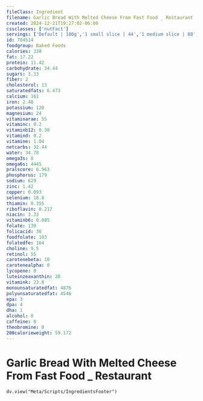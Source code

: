 ```yaml
---
fileClass: Ingredient
filename: Garlic Bread With Melted Cheese From Fast Food _ Restaurant
created: 2024-12-21T19:27:02-06:00
cssclasses: ['nutFact']
servings: ['Default | 100g','1 small slice | 44','1 medium slice | 88','1 large slice | 132','1 piece/slice texas toast | 48','1 baguette (about 22" long) | 447','1 mini baguette (about 9" long) | 209']
id: 784514
foodgroup: Baked Foods
calories: 338
fat: 17.22
protein: 11.42
carbohydrate: 34.44
sugars: 3.33
fiber: 2
cholesterol: 13
saturatedfats: 6.473
calcium: 161
iron: 2.48
potassium: 120
magnesium: 24
vitaminarae: 55
vitaminc: 0.2
vitaminb12: 0.38
vitamind: 0.2
vitamine: 1.04
netcarbs: 32.44
water: 34.78
omega3s: 8
omega6s: 4445
pralscore: 6.963
phosphorus: 179
sodium: 629
zinc: 1.42
copper: 0.093
selenium: 18.8
thiamin: 0.355
riboflavin: 0.217
niacin: 3.33
vitaminb6: 0.085
folate: 139
folicacid: 36
foodfolate: 103
folatedfe: 164
choline: 9.5
retinol: 55
carotenebeta: 10
carotenealpha: 0
lycopene: 0
luteinzeaxanthin: 20
vitamink: 23.8
monounsaturatedfat: 4876
polyunsaturatedfat: 4546
epa: 3
dpa: 4
dha: 1
alcohol: 0
caffeine: 0
theobromine: 0
200calorieweight: 59.172
---
```


# Garlic Bread With Melted Cheese From Fast Food _ Restaurant

```dataviewjs
dv.view("Meta/Scripts/IngredientsFooter")
```